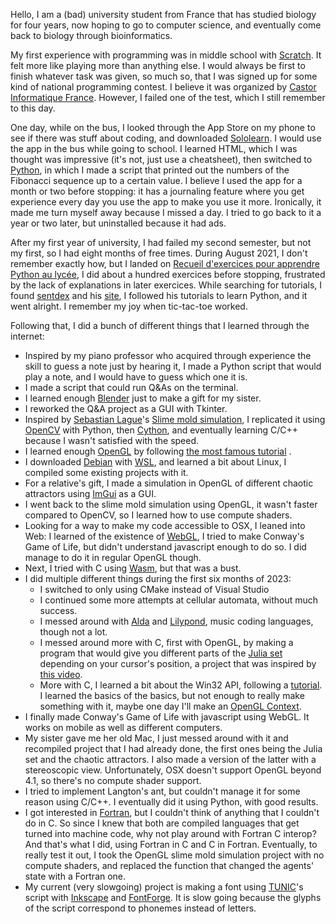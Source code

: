 Hello, I am a (bad) university student from France that has studied biology for four years, now hoping to go to computer science, and eventually come back to biology through bioinformatics.

My first experience with programming was in middle school with [Scratch](https://scratch.mit.edu/). It felt more like playing more than anything else. I would always be first to finish whatever task was given, so much so, that I was signed up for some kind of national programming contest. I believe it was organized by [Castor Informatique France](https://concours.castor-informatique.fr/). However, I failed one of the test, which I still remember to this day.

One day, while on the bus, I looked through the App Store on my phone to see if there was stuff about coding, and downloaded [Sololearn](https://www.sololearn.com). I would use the app in the bus while going to school. I learned HTML, which I was thought was impressive (it's not, just use a cheatsheet), then switched to [Python](https://www.python.org/), in which I made a script that printed out the numbers of the Fibonacci sequence up to a certain value. I believe I used the app for a month or two before stopping: it has a journaling feature where you get experience every day you use the app to make you use it more. Ironically, it made me turn myself away because I missed a day.
I tried to go back to it a year or two later, but uninstalled because it had ads.

After my first year of university, I had failed my second semester, but not my first, so I had eight months of free times. During August 2021, I don't remember exactly how, but I landed on [Recueil d'exercices pour apprendre Python au lycée](https://www.codingame.com/playgrounds/17176/recueil-dexercices-pour-apprendre-python-au-lycee), I did about a hundred exercices before stopping, frustrated by the lack of explanations in later exercices.
While searching for tutorials, I found [sentdex](https://www.youtube.com/@sentdex) and his [site](https://pythonprogramming.net/), I followed his tutorials to learn Python, and it went alright. I remember my joy when tic-tac-toe worked.

Following that, I did a bunch of different things that I learned through the internet:
- Inspired by my piano professor who acquired through experience the skill to guess a note just by hearing it, I made a Python script that would play a note, and I would have to guess which one it is.
- I made a script that could run Q&As on the terminal.
- I learned enough [Blender](https://www.blender.org/) just to make a gift for my sister.
- I reworked the Q&A project as a GUI with Tkinter.
- Inspired by [Sebastian Lague](https://www.youtube.com/@SebastianLague)'s [Slime mold simulation](https://www.youtube.com/watch?v=X-iSQQgOd1A), I replicated it using [OpenCV](https://opencv.org/) with Python, then [Cython](https://cython.org/), and eventually learning C/C++ because I wasn't satisfied with the speed.
- I learned enough [OpenGL](https://opengl.org/) by following [the most famous tutorial](https://learnopengl.com/Getting-started/OpenGL) .
- I downloaded [Debian](https://debian.org/) with [WSL](https://learn.microsoft.com/en-us/windows/wsl/about), and learned a bit about Linux, I compiled some existing projects with it.
- For a relative's gift, I made a simulation in OpenGL of different chaotic attractors using [ImGui](https://github.com/ocornut/imgui) as a GUI.
- I went back to the slime mold simulation using OpenGL, it wasn't faster compared to OpenCV, so I learned how to use compute shaders.
- Looking for a way to make my code accessible to OSX, I leaned into Web: I learned of the existence of [WebGL](https://www.khronos.org/webgl/), I tried to make Conway's Game of Life, but didn't understand javascript enough to do so. I did manage to do it in regular OpenGL though.
- Next, I tried with C using [Wasm](https://webassembly.org/), but that was a bust.
- I did multiple different things during the first six months of 2023:
	- I switched to only using CMake instead of Visual Studio
	- I continued some more attempts at cellular automata, without much success.
	- I messed around with [Alda](https://alda.io/) and [Lilypond](http://lilypond.org/), music coding languages, though not a lot.
	- I messed around more with C, first with OpenGL, by making a program that would give you different parts of the [Julia set](https://en.wikipedia.org/wiki/Julia_set) depending on your cursor's position, a project that was inspired by [this video](https://www.youtube.com/watch?v=uc2yok_pLV4).
	- More with C, I learned a bit about the Win32 API, following a [tutorial](http://www.winprog.org/tutorial/). I learned the basics of the basics, but not enough to really make something with it, maybe one day I'll make an [OpenGL Context](https://www.khronos.org/opengl/wiki/Creating_an_OpenGL_Context_(WGL)).
- I finally made Conway's Game of Life with javascript using WebGL. It works on mobile as well as different computers.
- My sister gave me her old Mac, I just messed around with it and recompiled project that I had already done, the first ones being the Julia set and the chaotic attractors. I also made a version of the latter with a stereoscopic view. Unfortunately, OSX doesn't support OpenGL beyond 4.1, so there's no compute shader support.
- I tried to implement Langton's ant, but couldn't manage it for some reason using C/C++. I eventually did it using Python, with good results.
- I got interested in [Fortran](https://fortran-lang.org/), but I couldn't think of anything that I couldn't do in C. So since I knew that both are compiled languages that get turned into machine code, why not play around with Fortran C interop? And that's what I did, using Fortran in C and C in Fortran. Eventually, to really test it out, I took the OpenGL slime mold simulation project with no compute shaders, and replaced the function that changed the agents' state with a Fortran one.
- My current (very slowgoing) project is making a font using [TUNIC](https://tunicgame.com/)'s script with [Inkscape](https://inkscape.org/) and [FontForge](https://fontforge.org/). It is slow going because the glyphs of the script correspond to phonemes instead of letters.
